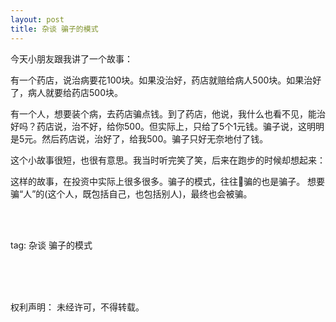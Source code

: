 ```yaml
---
layout: post
title: 杂谈 骗子的模式
---
```


今天小朋友跟我讲了一个故事：  

有一个药店，说治病要花100块。如果没治好，药店就赔给病人500块。如果治好了，病人就要给药店500块。

有一个人，想要装个病，去药店骗点钱。到了药店，他说，我什么也看不见，能治好吗？药店说，治不好，给你500。但实际上，只给了5个1元钱。骗子说，这明明是5元。然后药店说，治好了，给我500。骗子只好无奈地付了钱。

这个小故事很短，也很有意思。我当时听完笑了笑，后来在跑步的时候却想起来：

这样的故事，在投资中实际上很多很多。骗子的模式，往往骗的也是骗子。
想要骗“人”的(这个人，既包括自己，也包括别人)，最终也会被骗。






<br>
<br>

tag: 杂谈 骗子的模式

<br>
<br>
<br>


权利声明：
未经许可，不得转载。
